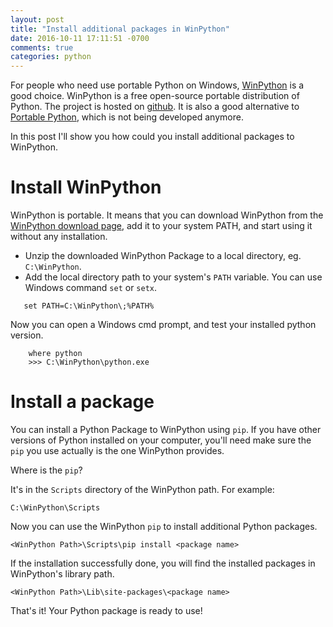 ```yaml
---
layout: post
title: "Install additional packages in WinPython"
date: 2016-10-11 17:11:51 -0700
comments: true
categories: python
---
```


For people who need use portable Python on Windows, [WinPython](https://winpython.github.io/) is a good choice. WinPython is a free open-source portable distribution of Python. The project is hosted on [github](https://github.com/winpython). It is also a good alternative to [Portable Python](http://portablepython.com/), which is not being developed anymore.

In this post I'll show you how could you install additional packages to WinPython.

# Install WinPython

WinPython is portable. It means that you can download WinPython from the [WinPython download page](http://winpython.sourceforge.net/), add it to your system PATH, and start using it without any installation.

<!--more--> 

* Unzip the downloaded WinPython Package to a local directory, eg. ```C:\WinPython```.
* Add the local directory path to your system's ```PATH``` variable. You can use Windows command ```set``` or ```setx```.

```
   set PATH=C:\WinPython\;%PATH%
```

Now you can open a Windows cmd prompt, and test your installed python version.

```
    where python
	>>> C:\WinPython\python.exe
```

# Install a package

You can install a Python Package to WinPython using ```pip```. If you have other versions of Python installed on your computer, you'll need make sure the ```pip``` you use actually is the one WinPython provides.

Where is the ```pip```? 

It's in the ```Scripts``` directory of the WinPython path.
For example:

```
C:\WinPython\Scripts
```

Now you can use the WinPython ```pip``` to install additional Python packages.


```
<WinPython Path>\Scripts\pip install <package name>
```

If the installation successfully done, you will find the installed packages in WinPython's library path.

```
<WinPython Path>\Lib\site-packages\<package name>
```

That's it! Your Python package is ready to use!









